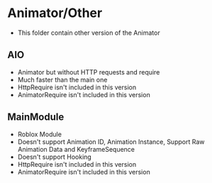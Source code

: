 # Animator/Other
* This folder contain other version of the Animator

## AIO
* Animator but without HTTP requests and require
* Much faster than the main one
* HttpRequire isn't included in this version
* AnimatorRequire isn't included in this version

## MainModule
* Roblox Module
* Doesn't support Animation ID, Animation Instance, Support Raw Animation Data and KeyframeSequence
* Doesn't support Hooking
* HttpRequire isn't included in this version
* AnimatorRequire isn't included in this version